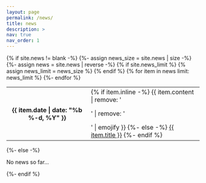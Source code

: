```yaml
---
layout: page
permalink: /news/
title: news
description: >
nav: true
nav_order: 1
---
```

<div class="news">
{% if site.news != blank -%} 
{%- assign news_size = site.news | size -%}
<div class="table-responsive">
    <table class="table table-sm table-borderless">
    {%- assign news = site.news | reverse -%}
    {% if site.news_limit %}
    {% assign news_limit = news_size %}
    {% endif %}
    {% for item in news limit: news_limit %} 
    <tr>
        <th scope="row">{{ item.date | date: "%b %-d, %Y" }}</th>
        <td>
        {% if item.inline -%} 
            {{ item.content | remove: '<p>' | remove: '</p>' | emojify }}
        {%- else -%} 
            <a class="news-title" href="{{ item.url | relative_url }}">{{ item.title }}</a>
        {%- endif %} 
        </td>
    </tr>
    {%- endfor %} 
    </table>
</div>
{%- else -%} 
<p>No news so far...</p>
{%- endif %} 
</div>

